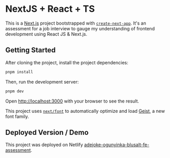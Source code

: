# NextJS + React + TS
This is a [Next.js](https://nextjs.org) project bootstrapped with [`create-next-app`](https://nextjs.org/docs/app/api-reference/cli/create-next-app).
It's an assessment for a job interview to gauge my understanding of frontend development using React JS & Next.js.

## Getting Started
After cloning the project, install the project dependencies:

```bash
pnpm install
```

Then, run the development server:

```bash
pnpm dev
```

Open [http://localhost:3000](http://localhost:3000) with your browser to see the result.

This project uses [`next/font`](https://nextjs.org/docs/app/building-your-application/optimizing/fonts) to automatically optimize and load [Geist](https://vercel.com/font), a new font family.

## Deployed Version / Demo
This project was deployed on Netlify [adejoke-ogunyinka-blusalt-fe-assessment](https://adejoke-blusalt-fe-test.netlify.app/).
